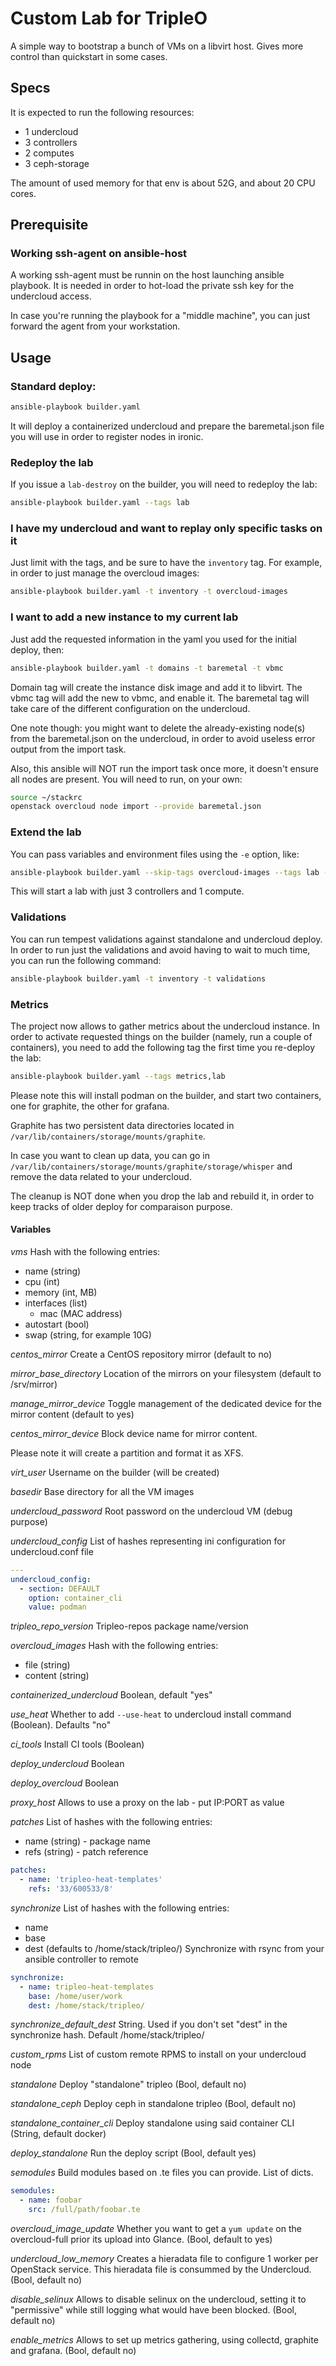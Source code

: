 # Custom Lab for TripleO
A simple way to bootstrap a bunch of VMs on a libvirt host. Gives more control
than quickstart in some cases.

## Specs
It is expected to run the following resources:
- 1 undercloud
- 3 controllers
- 2 computes
- 3 ceph-storage

The amount of used memory for that env is about 52G, and about 20 CPU cores.

## Prerequisite
### Working ssh-agent on ansible-host
A working ssh-agent must be runnin on the host launching ansible playbook. It
is needed in order to hot-load the private ssh key for the undercloud access.

In case you're running the playbook for a "middle machine", you can just forward
the agent from your workstation.

## Usage
### Standard deploy:
```Bash
ansible-playbook builder.yaml
```

It will deploy a containerized undercloud and prepare the baremetal.json file
you will use in order to register nodes in ironic.

### Redeploy the lab
If you issue a ```lab-destroy``` on the builder, you will need to redeploy the
lab:
```Bash
ansible-playbook builder.yaml --tags lab
```

### I have my undercloud and want to replay only specific tasks on it
Just limit with the tags, and be sure to have the ```inventory``` tag. For
example, in order to just manage the overcloud images:
```Bash
ansible-playbook builder.yaml -t inventory -t overcloud-images
```

### I want to add a new instance to my current lab
Just add the requested information in the yaml you used for the initial deploy,
then:
```Bash
ansible-playbook builder.yaml -t domains -t baremetal -t vbmc
```

Domain tag will create the instance disk image and add it to libvirt. The vbmc
tag will add the new to vbmc, and enable it. The baremetal tag will take care of
the different configuration on the undercloud.

One note though: you might want to delete the already-existing node(s) from the
baremetal.json on the undercloud, in order to avoid useless error output from
the import task.

Also, this ansible will NOT run the import task once more, it doesn't ensure
all nodes are present. You will need to run, on your own:
```Bash
source ~/stackrc
openstack overcloud node import --provide baremetal.json
```

### Extend the lab
You can pass variables and environment files using the ```-e``` option, like:
```Bash
ansible-playbook builder.yaml --skip-tags overcloud-images --tags lab -e @environments/3ctl-1compute.yaml
```
This will start a lab with just 3 controllers and 1 compute.

### Validations
You can run tempest validations against standalone and undercloud deploy. In order to run
just the validations and avoid having to wait to much time, you can run the following command:
```Bash
ansible-playbook builder.yaml -t inventory -t validations
```

### Metrics
The project now allows to gather metrics about the undercloud instance. In order
to activate requested things on the builder (namely, run a couple of containers),
you need to add the following tag the first time you re-deploy the lab:
```Bash
ansible-playbook builder.yaml --tags metrics,lab
```

Please note this will install podman on the builder, and start two containers,
one for graphite, the other for grafana.

Graphite has two persistent data directories located in ```/var/lib/containers/storage/mounts/graphite```.

In case you want to clean up data, you can go in ```/var/lib/containers/storage/mounts/graphite/storage/whisper```
and remove the data related to your undercloud.

The cleanup is NOT done when you drop the lab and rebuild it, in order to keep
tracks of older deploy for comparaison purpose.

#### Variables
*vms*
  Hash with the following entries:
  - name (string)
  - cpu (int)
  - memory (int, MB)
  - interfaces (list)
    - mac (MAC address)
  - autostart (bool)
  - swap (string, for example 10G)

*centos_mirror*
  Create a CentOS repository mirror (default to no)

*mirror_base_directory*
  Location of the mirrors on your filesystem (default to /srv/mirror)

*manage_mirror_device*
  Toggle management of the dedicated device for the mirror content (default to yes)

*centos_mirror_device*
  Block device name for mirror content.

  Please note it will create a partition and format it as XFS.

*virt_user*
  Username on the builder (will be created)

*basedir*
  Base directory for all the VM images

*undercloud_password*
  Root password on the undercloud VM (debug purpose)

*undercloud_config*
  List of hashes representing ini configuration for undercloud.conf file
```YAML
---
undercloud_config:
  - section: DEFAULT
    option: container_cli
    value: podman
```

*tripleo_repo_version*
  Tripleo-repos package name/version

*overcloud_images*
  Hash with the following entries:
  - file (string)
  - content (string)

*containerized_undercloud*
  Boolean, default "yes"

*use_heat*
  Whether to add `--use-heat` to undercloud install command (Boolean).
  Defaults "no"

*ci_tools*
  Install CI tools (Boolean)

*deploy_undercloud*
  Boolean

*deploy_overcloud*
  Boolean

*proxy_host*
  Allows to use a proxy on the lab - put IP:PORT as value

*patches*
  List of hashes with the following entries:
  - name (string) - package name
  - refs (string) - patch reference
```YAML
patches:
  - name: 'tripleo-heat-templates'
    refs: '33/600533/8'
```

*synchronize*
  List of hashes with the following entries:
  - name
  - base
  - dest (defaults to /home/stack/tripleo/)
  Synchronize with rsync from your ansible controller to remote
```YAML
synchronize:
  - name: tripleo-heat-templates
    base: /home/user/work
    dest: /home/stack/tripleo/
```

*synchronize_default_dest*
  String. Used if you don't set "dest" in the synchronize hash.
  Default /home/stack/tripleo/

*custom_rpms*
  List of custom remote RPMS to install on your undercloud node

*standalone*
  Deploy "standalone" tripleo (Bool, default no)

*standalone_ceph*
  Deploy ceph in standalone tripleo (Bool, default no)

*standalone_container_cli*
  Deploy standalone using said container CLI (String, default docker)

*deploy_standalone*
  Run the deploy script (Bool, default yes)

*semodules*
  Build modules based on .te files you can provide. List of dicts.
```YAML
semodules:
  - name: foobar
    src: /full/path/foobar.te
```

*overcloud_image_update*
  Whether you want to get a `yum update` on the overcloud-full prior its
  upload into Glance. (Bool, default to yes)

*undercloud_low_memory*
  Creates a hieradata file to configure 1 worker per OpenStack
  service. This hieradata file is consummed by the Undercloud.
  (Bool, default no)

*disable_selinux*
  Allows to disable selinux on the undercloud, setting it to "permissive" while
  still logging what would have been blocked.
  (Bool, default no)

*enable_metrics*
  Allows to set up metrics gathering, using collectd, graphite and grafana.
  (Bool, default no)

